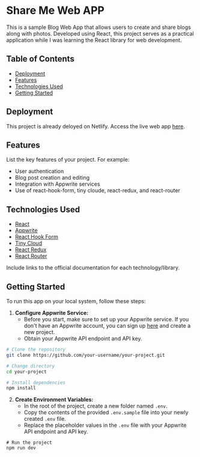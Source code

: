 # Share Me Web APP

This is a sample Blog Web App that allows users to create and share blogs along with photos. Developed using React, this project serves as a practical application while I was learning the React library for web development.

## Table of Contents
- [Deployment](#deployment)
- [Features](#features)
- [Technologies Used](#technologies-used)
- [Getting Started](#getting-started)

## Deployment

This project is already deloyed on Netlify.  Access the live web app [here](https://share-me-ashen.vercel.app/).

## Features
List the key features of your project. For example:
- User authentication
- Blog post creation and editing
- Integration with Appwrite services
- Use of react-hook-form, tiny cloude, react-redux, and react-router

## Technologies Used
- [React](https://reactjs.org/)
- [Appwrite](https://appwrite.io/)
- [React Hook Form](https://react-hook-form.com/)
- [Tiny Cloud](https://www.tiny.cloud/)
- [React Redux](https://react-redux.js.org/)
- [React Router](https://reactrouter.com/)

Include links to the official documentation for each technology/library.

## Getting Started

To run this app on your local system, follow these steps:

1. **Configure Appwrite Service:**
   - Before you start, make sure to set up your Appwrite service. If you don't have an Appwrite account, you can sign up [here](https://appwrite.io/) and create a new project.
   - Obtain your Appwrite API endpoint and API key.

```bash
# Clone the repository
git clone https://github.com/your-username/your-project.git

# Change directory
cd your-project

# Install dependencies
npm install
```


2. **Create Environment Variables:**
   - In the root of the project, create a new folder named `.env`.
   - Copy the contents of the provided `.env.sample` file into your newly created `.env` file.
   - Replace the placeholder values in the `.env` file with your Appwrite API endpoint and API key.

```base
# Run the project
npm run dev
```

